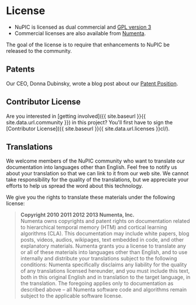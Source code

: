 # License

* NuPIC is licensed as dual commercial and [GPL version 3](http://www.gnu.org/licenses/gpl.html)
* Commercial licenses are also available from [Numenta](mailto:help@numenta.org).

The goal of the license is to require that enhancements to NuPIC be released to the community.

Patents
-------

Our CEO, Donna Dubinsky, wrote a blog post about our [Patent Position](http://numenta.org/news/2013/07/01/patent-position.html).

Contributor License
----------
Are you interested in [getting involved]({{ site.baseurl }}{{ site.data.url.community }}) in this project? You'll first have to sign the [Contributor License]({{ site.baseurl }}{{ site.data.url.licenses }}cl/).

Translations
----------
We welcome members of the NuPIC community who want to translate our documentation into languages other than English. Feel free to notify us about your translation so that we can link to it from our web site. We cannot take responsibility for the quality of the translations, but we appreciate your efforts to help us spread the word about this technology.

We give you the rights to translate these materials under the following license:

> **Copyright 2010 2011 2012 2013 Numenta, Inc.** <br/>
> Numenta owns copyrights and patent rights on documentation related to hierarchical temporal memory (HTM) and cortical learning algorithms (CLA). This documentation may include white papers, blog posts, videos, audios, wikipages, text embedded in code, and other explanatory materials. Numenta grants you a license to translate any or all of these materials into languages other than English, and to use internally and distribute your translations subject to the following conditions: Numenta specifically disclaims any liability for the quality of any translations licensed hereunder, and you must include this text, both in this original English and in translation to the target language, in the translation. The foregoing applies only to documentation as described above – all Numenta software code and algorithms remain subject to the applicable software license.
